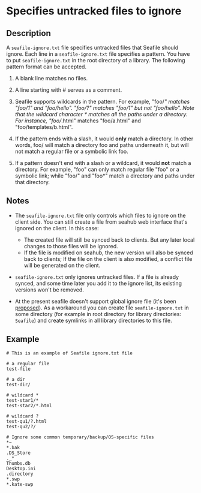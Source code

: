 # Specifies untracked files to ignore

## Description
A `seafile-ignore.txt` file specifies untracked files that Seafile should ignore.  Each line in a `seafile-ignore.txt` file specifies a pattern. You have to put `seafile-ignore.txt` in the root directory of a library. The following pattern format can be accepted.

1. A blank line matches no files.

1. A line starting with # serves as a comment.

1. Seafile supports wildcards in the pattern.  For example, "foo/*" matches "foo/1" and "foo/hello".  "foo/?" matches "foo/1" but not "foo/hello". Note that the wildcard character * matches all the paths under a directory. For instance, "foo/*.html" matches "foo/a.html" and "foo/templates/b.html".

1. If the pattern ends with a slash, it would **only** match a directory.  In other words, foo/ will match a directory foo and paths underneath it, but will not match a regular file or a symbolic link foo.

1. If a pattern doesn't end with a slash or a wildcard, it would **not** match a directory. For example, "foo" can only match regular file "foo" or a symbolic link; while "foo/" and "foo*" match a directory and paths under that directory.

## Notes
* The `seafile-ignore.txt` file only controls which files to ignore on the client side. You can still create a file from seahub web interface that's ignored on the client. In this case:
    - The created file will still be synced back to clients. But any later local changes to those files            will be ignored.
    - If the file is modified on seahub, the new version will also be synced back to clients; If the file on the client is also modified, a conflict file will be generated on the client.

* `seafile-ignore.txt` only ignores untracked files. If a file is already synced, and some time later you add it to the ignore list, its existing versions won't be removed.

* At the present seafile doesn't support global ignore file (it's been [proposed](https://github.com/haiwen/seafile/issues/561#issuecomment-37973230)). As a workaround you can create file `seafile-ignore.txt` in some directory (for example in root directory for library directories: `Seafile`) and create symlinks in all library directories to this file.

## Example

    # This is an example of Seafile ignore.txt file
    
    # a regular file
    test-file
    
    # a dir
    test-dir/
    
    # wildcard *
    test-star1/*
    test-star2/*.html
    
    # wildcard ?
    test-qu1/?.html
    test-qu2/?/
    
    # Ignore some common temporary/backup/OS-specific files
    *~
    *.bak
    .DS_Store
    ._*
    Thumbs.db
    Desktop.ini
    .directory
    *.swp
    *.kate-swp
